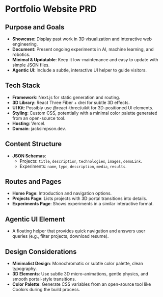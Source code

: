 
# Portfolio Website PRD

## Purpose and Goals
- **Showcase**: Display past work in 3D visualization and interactive web engineering.
- **Document**: Present ongoing experiments in AI, machine learning, and robotics.
- **Minimal & Updatable**: Keep it low-maintenance and easy to update with simple JSON files.
- **Agentic UI**: Include a subtle, interactive UI helper to guide visitors.

## Tech Stack
- **Framework**: Next.js for static generation and routing.
- **3D Library**: React Three Fiber + drei for subtle 3D effects.
- **UI Kit**: Possibly use @react-three/uikit for 3D-positioned UI elements.
- **Styling**: Custom CSS, potentially with a minimal color palette generated from an open-source tool.
- **Hosting**: Vercel.
- **Domain**: jacksimpson.dev.

## Content Structure
- **JSON Schemas**: 
  - Projects: `title`, `description`, `technologies`, `images`, `demoLink`.
  - Experiments: `name`, `type`, `description`, `media`, `results`.

## Routes and Pages
- **Home Page**: Introduction and navigation options.
- **Projects Page**: Lists projects with 3D portal transitions into details.
- **Experiments Page**: Shows experiments in a similar interactive format.

## Agentic UI Element
- A floating helper that provides quick navigation and answers user queries (e.g., filter projects, download resume).

## Design Considerations
- **Minimalist Design**: Monochromatic or subtle color palette, clean typography.
- **3D Elements**: Use subtle 3D micro-animations, gentle physics, and smooth portal-style transitions.
- **Color Palette**: Generate CSS variables from an open-source tool like Coolors during the build process.

